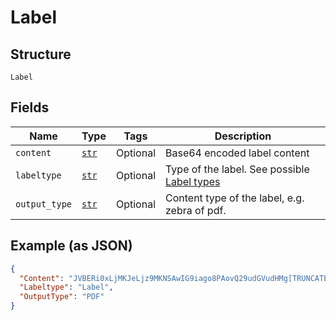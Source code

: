 
# Label

## Structure

`Label`

## Fields

| Name | Type | Tags | Description |
|  --- | --- | --- | --- |
| `content` | [`str`](../../doc/models/string-enum.md) | Optional | Base64 encoded label content |
| `labeltype` | [`str`](../../doc/models/string-enum.md) | Optional | Type of the label. See possible [Label types](https://developer.postnl.nl/docs/#/http/reference-data/reference-codes/label-types) |
| `output_type` | [`str`](../../doc/models/string-enum.md) | Optional | Content type of the label, e.g. zebra of pdf. |

## Example (as JSON)

```json
{
  "Content": "JVBERi0xLjMKJeLjz9MKNSAwIG9iago8PAovQ29udGVudHMg[TRUNCATED]",
  "Labeltype": "Label",
  "OutputType": "PDF"
}
```

